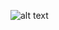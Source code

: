 ![alt text](https://github.com/adam-p/markdown-here/raw/master/src/common/images/ProfCreateCourse.png "ProfCreateCourse.png")
